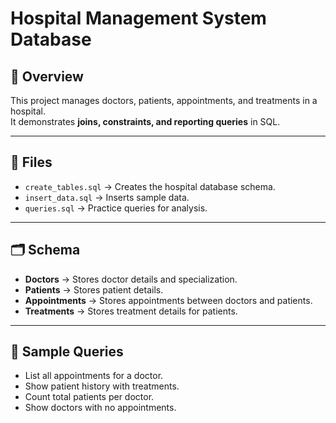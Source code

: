 # Hospital Management System Database

## 📌 Overview
This project manages doctors, patients, appointments, and treatments in a hospital.  
It demonstrates **joins, constraints, and reporting queries** in SQL.

---

## 📂 Files
- `create_tables.sql` → Creates the hospital database schema.  
- `insert_data.sql` → Inserts sample data.  
- `queries.sql` → Practice queries for analysis.  

---

## 🗂️ Schema
- **Doctors** → Stores doctor details and specialization.  
- **Patients** → Stores patient details.  
- **Appointments** → Stores appointments between doctors and patients.  
- **Treatments** → Stores treatment details for patients.  

---

## 🚀 Sample Queries
- List all appointments for a doctor.  
- Show patient history with treatments.  
- Count total patients per doctor.  
- Show doctors with no appointments.  
